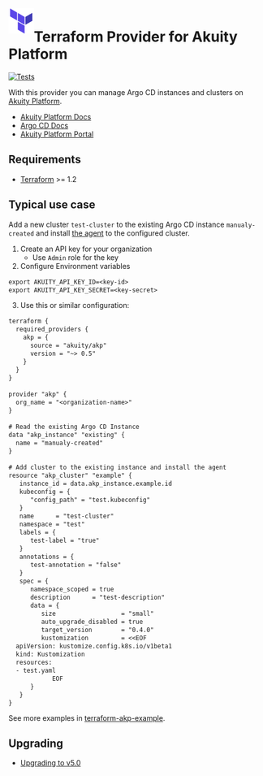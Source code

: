 <a href="https://terraform.io">
    <img src=".github/tf.png" alt="Terraform logo" title="Terraform" align="left" height="50" />
</a>

# Terraform Provider for Akuity Platform
[![Tests](https://github.com/akuity/terraform-provider-akp/actions/workflows/test.yml/badge.svg?branch=main)](https://github.com/akuity/terraform-provider-akp/actions/workflows/test.yml)

With this provider you can manage Argo CD instances and clusters on [Akuity Platform](https://akuity.io/akuity-platform/).

* [Akuity Platform Docs](https://docs.akuity.io/)
* [Argo CD Docs](https://argo-cd.readthedocs.io/)
* [Akuity Platform Portal](https://akuity.cloud/)

## Requirements

- [Terraform](https://www.terraform.io/downloads.html) >= 1.2

## Typical use case
 Add a new cluster `test-cluster` to the existing Argo CD instance `manualy-created` and install [the agent](https://docs.akuity.io/akuity-platform/agent) to the configured cluster.

1. Create an API key for your organization
   * Use `Admin` role for the key
2. Configure Environment variables
  ```shell
  export AKUITY_API_KEY_ID=<key-id>
  export AKUITY_API_KEY_SECRET=<key-secret>
  ```
3. Use this or similar configuration:
```hcl
terraform {
  required_providers {
    akp = {
      source = "akuity/akp"
      version = "~> 0.5"
    }
  }
}

provider "akp" {
  org_name = "<organization-name>"
}

# Read the existing Argo CD Instance
data "akp_instance" "existing" {
  name = "manualy-created"
}

# Add cluster to the existing instance and install the agent
resource "akp_cluster" "example" {
   instance_id = data.akp_instance.example.id
   kubeconfig = {
      "config_path" = "test.kubeconfig"
   }
   name      = "test-cluster"
   namespace = "test"
   labels = {
      test-label = "true"
   }
   annotations = {
      test-annotation = "false"
   }
   spec = {
      namespace_scoped = true
      description      = "test-description"
      data = {
         size                  = "small"
         auto_upgrade_disabled = true
         target_version        = "0.4.0"
         kustomization         = <<EOF
  apiVersion: kustomize.config.k8s.io/v1beta1
  kind: Kustomization
  resources:
  - test.yaml
            EOF
      }
   }
}
```
See more examples in [terraform-akp-example](https://github.com/akuity/terraform-provider-akp/tree/main/examples).

## Upgrading
- [Upgrading to v5.0](./docs/guides/v0.5-upgrading.md)
